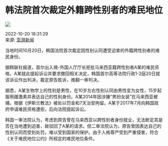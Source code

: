 # 韩法院首次裁定外籍跨性别者的难民地位

![](https://www.eastday.com/images/2022wza1.png)

2022-10-20 18:31:29  
来源: [澎湃新闻](https://www.thepaper.cn/newsDetail_forward_20377833)

当地时间10月20日，韩国法院首次裁定因性别认同遭受迫害的外籍跨性别者的难民身份。

据韩联社报道，首尔出入境-外国人厅厅长拒批马来西亚籍跨性别者A某的难民资格，A某就此提起诉讼并要求撤回相关决定，韩国首尔高等法院行政1-2庭20日就该诉讼作出判决，裁定原告胜诉，推翻一审判决。

据悉，A某生物学上的性别是男性，在10岁左右性别认同由男性变为女性，15岁起服用雌激素并表达自己的性别身份。A某2014年因涉嫌“男扮女装”在马来西亚被捕，根据《伊斯兰教法》被处以罚金和7天治安拘留。A某于2017年7月向韩国政府申请难民资格遭拒，后向法院提起诉讼。

韩国一审法院认为，考虑到原告曾在马来西亚以跨性别者身份就业，无法断定其是否在当地遭到迫害，故驳回了A某的请求。但二审法院认为，原告曾因表达自己的性别认同而受到处罚，难以受到国家的保护。由于人格尊严受到严重侵害，符合《关于难民地位公约》所规定的难民地位条件。